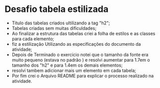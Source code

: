 <h1>Desafio tabela estilizada</h1>
 <ul>
  <li>Título das tabelas criados ultilizando a tag "h2";</li>
  <li>Tabelas criadas sem muitas dificuldades;</li>
  <li>Ao finalizar a estrutura das tabelas criei a folha de estilos e as classes para cada elemento;</li>
  <li> fiz a estilização Utilizando as especificações do documento da atividade;</li>
  <li> Depois de Terminado o exercicio notei que o tamanho da fonte era muito pequeno (estava no padrão ) e resolvi aumentar para 1.7em o tamanho dos "h2" e para 1.4em os demais elementos;</li>
  <li> resolvi tambem adicionar mais um elemento em cada tabela;</li>
  <li>Por fim crei o Arquivo README para explicar o processo realizado na atividade.</li>
  
